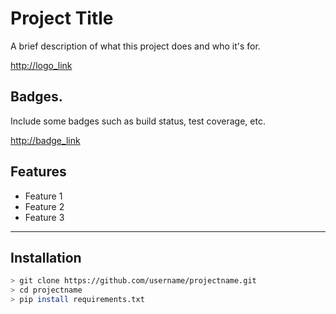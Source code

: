 # Project Title
A brief description of what this project does and who it's for.

[http://logo_link](http://logo_link)

## Badges.  

Include some badges such as build status, test coverage, etc.

[http://badge_link](http://badge_link)

## Features   

- Feature 1
- Feature 2
- Feature 3
* * *   

## Installation
```bash
> git clone https://github.com/username/projectname.git
> cd projectname
> pip install requirements.txt


